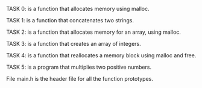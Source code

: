 TASK 0: is a function that allocates memory using malloc.

TASK 1: is a function that concatenates two strings.

TASK 2: is a function that allocates memory for an array, using malloc.

TASK 3: is a function that creates an array of integers.

TASK 4: is a function that reallocates a memory block using malloc and free.

TASK 5: is a program that multiplies two positive numbers.

File main.h is the header file for all the function prototypes.
